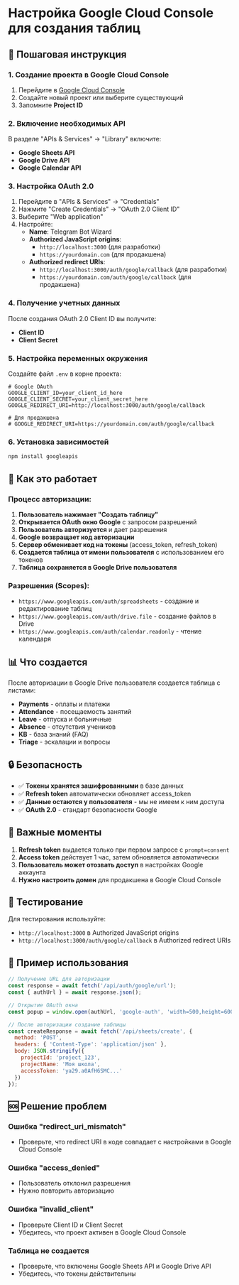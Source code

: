 # Настройка Google Cloud Console для создания таблиц

## 🚀 Пошаговая инструкция

### 1. Создание проекта в Google Cloud Console

1. Перейдите в [Google Cloud Console](https://console.cloud.google.com/)
2. Создайте новый проект или выберите существующий
3. Запомните **Project ID**

### 2. Включение необходимых API

В разделе "APIs & Services" → "Library" включите:

- **Google Sheets API**
- **Google Drive API** 
- **Google Calendar API**

### 3. Настройка OAuth 2.0

1. Перейдите в "APIs & Services" → "Credentials"
2. Нажмите "Create Credentials" → "OAuth 2.0 Client ID"
3. Выберите "Web application"
4. Настройте:
   - **Name**: Telegram Bot Wizard
   - **Authorized JavaScript origins**: 
     - `http://localhost:3000` (для разработки)
     - `https://yourdomain.com` (для продакшена)
   - **Authorized redirect URIs**:
     - `http://localhost:3000/auth/google/callback` (для разработки)
     - `https://yourdomain.com/auth/google/callback` (для продакшена)

### 4. Получение учетных данных

После создания OAuth 2.0 Client ID вы получите:
- **Client ID**
- **Client Secret**

### 5. Настройка переменных окружения

Создайте файл `.env` в корне проекта:

```env
# Google OAuth
GOOGLE_CLIENT_ID=your_client_id_here
GOOGLE_CLIENT_SECRET=your_client_secret_here
GOOGLE_REDIRECT_URI=http://localhost:3000/auth/google/callback

# Для продакшена
# GOOGLE_REDIRECT_URI=https://yourdomain.com/auth/google/callback
```

### 6. Установка зависимостей

```bash
npm install googleapis
```

## 🔐 Как это работает

### Процесс авторизации:

1. **Пользователь нажимает "Создать таблицу"**
2. **Открывается OAuth окно Google** с запросом разрешений
3. **Пользователь авторизуется** и дает разрешения
4. **Google возвращает код авторизации**
5. **Сервер обменивает код на токены** (access_token, refresh_token)
6. **Создается таблица от имени пользователя** с использованием его токенов
7. **Таблица сохраняется в Google Drive пользователя**

### Разрешения (Scopes):

- `https://www.googleapis.com/auth/spreadsheets` - создание и редактирование таблиц
- `https://www.googleapis.com/auth/drive.file` - создание файлов в Drive
- `https://www.googleapis.com/auth/calendar.readonly` - чтение календаря

## 📊 Что создается

После авторизации в Google Drive пользователя создается таблица с листами:

- **Payments** - оплаты и платежи
- **Attendance** - посещаемость занятий  
- **Leave** - отпуска и больничные
- **Absence** - отсутствия учеников
- **KB** - база знаний (FAQ)
- **Triage** - эскалации и вопросы

## 🔒 Безопасность

- ✅ **Токены хранятся зашифрованными** в базе данных
- ✅ **Refresh token** автоматически обновляет access_token
- ✅ **Данные остаются у пользователя** - мы не имеем к ним доступа
- ✅ **OAuth 2.0** - стандарт безопасности Google

## 🚨 Важные моменты

1. **Refresh token** выдается только при первом запросе с `prompt=consent`
2. **Access token** действует 1 час, затем обновляется автоматически
3. **Пользователь может отозвать доступ** в настройках Google аккаунта
4. **Нужно настроить домен** для продакшена в Google Cloud Console

## 🧪 Тестирование

Для тестирования используйте:
- `http://localhost:3000` в Authorized JavaScript origins
- `http://localhost:3000/auth/google/callback` в Authorized redirect URIs

## 📝 Пример использования

```javascript
// Получение URL для авторизации
const response = await fetch('/api/auth/google/url');
const { authUrl } = await response.json();

// Открытие OAuth окна
const popup = window.open(authUrl, 'google-auth', 'width=500,height=600');

// После авторизации создание таблицы
const createResponse = await fetch('/api/sheets/create', {
  method: 'POST',
  headers: { 'Content-Type': 'application/json' },
  body: JSON.stringify({
    projectId: 'project_123',
    projectName: 'Моя школа',
    accessToken: 'ya29.a0AfH6SMC...'
  })
});
```

## 🆘 Решение проблем

### Ошибка "redirect_uri_mismatch"
- Проверьте, что redirect URI в коде совпадает с настройками в Google Cloud Console

### Ошибка "access_denied"
- Пользователь отклонил разрешения
- Нужно повторить авторизацию

### Ошибка "invalid_client"
- Проверьте Client ID и Client Secret
- Убедитесь, что проект активен в Google Cloud Console

### Таблица не создается
- Проверьте, что включены Google Sheets API и Google Drive API
- Убедитесь, что токены действительны
